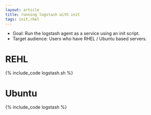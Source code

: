 ```yaml
---
layout: article
title: running logstash with init
tags: init,rhel
---
```


* Goal: Run the logstash agent as a service using an init script.
* Target audience: Users who have RHEL / Ubuntu based servers.

# REHL

{% include_code logstash.sh %}

# Ubuntu

{% include_code logstash %}
